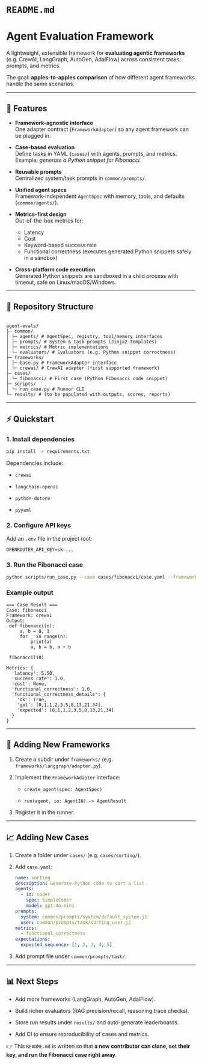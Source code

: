 
# `README.md`

# Agent Evaluation Framework

A lightweight, extensible framework for **evaluating agentic frameworks** (e.g. CrewAI, LangGraph, AutoGen, AdalFlow) across consistent tasks, prompts, and metrics.

The goal: **apples-to-apples comparison** of how different agent frameworks handle the same scenarios.

---

## 🚀 Features

- **Framework-agnostic interface**  
  One adapter contract (`FrameworkAdapter`) so any agent framework can be plugged in.

- **Case-based evaluation**  
  Define tasks in YAML (`cases/`) with agents, prompts, and metrics.  
  Example: *generate a Python snippet for Fibonacci.*

- **Reusable prompts**  
  Centralized system/task prompts in `common/prompts/`.

- **Unified agent specs**  
  Framework-independent `AgentSpec` with memory, tools, and defaults (`common/agents/`).

- **Metrics-first design**  
  Out-of-the-box metrics for:
  - Latency
  - Cost
  - Keyword-based success rate
  - Functional correctness (executes generated Python snippets safely in a sandbox)

- **Cross-platform code execution**  
  Generated Python snippets are sandboxed in a child process with timeout, safe on Linux/macOS/Windows.

---

## 📂 Repository Structure


```

agent-evals/  
├─ common/  
│ ├─ agents/ # AgentSpec, registry, tool/memory interfaces  
│ ├─ prompts/ # System & task prompts (Jinja2 templates)  
│ ├─ metrics/ # Metric implementations  
│ └─ evaluators/ # Evaluators (e.g. Python snippet correctness)  
├─ frameworks/  
│ ├─ base.py # FrameworkAdapter interface  
│ └─ crewai/ # CrewAI adapter (first supported framework)  
├─ cases/  
│ └─ fibonacci/ # First case (Python Fibonacci code snippet)  
├─ scripts/  
│ └─ run_case.py # Runner CLI  
└─ results/ # (to be populated with outputs, scores, reports)

```

---

## ⚡ Quickstart

### 1. Install dependencies
```bash
pip install -r requirements.txt

```

Dependencies include:

-   `crewai`
    
-   `langchain-openai`
    
-   `python-dotenv`
    
-   `pyyaml`
    

### 2. Configure API keys

Add an `.env` file in the project root:

```
OPENROUTER_API_KEY=sk-...

```

### 3. Run the Fibonacci case

```bash
python scripts/run_case.py --case cases/fibonacci/case.yaml --framework crewai

```

### Example output

```
=== Case Result ===
Case: fibonacci
Framework: crewai
Output:
 def fibonacci(n):
     a, b = 0, 1
     for _ in range(n):
         print(a)
         a, b = b, a + b

 fibonacci(10)

Metrics: {
  'latency': 5.50,
  'success_rate': 1.0,
  'cost': None,
  'functional_correctness': 1.0,
  'functional_correctness_details': {
    'ok': True,
    'got': [0,1,1,2,3,5,8,13,21,34],
    'expected': [0,1,1,2,3,5,8,13,21,34]
  }
}

```

----------

## 🧩 Adding New Frameworks

1.  Create a subdir under `frameworks/` (e.g. `frameworks/langgraph/adapter.py`).
    
2.  Implement the `FrameworkAdapter` interface:
    
    -   `create_agent(spec: AgentSpec)`
        
    -   `run(agent, io: AgentIO) -> AgentResult`
        
3.  Register it in the runner.
    

----------

## 📈 Adding New Cases

1.  Create a folder under `cases/` (e.g. `cases/sorting/`).
    
2.  Add `case.yaml`:
    
    ```yaml
    name: sorting
    description: Generate Python code to sort a list.
    agents:
      - id: coder
        spec: SimpleCoder
        model: gpt-4o-mini
    prompts:
      system: common/prompts/system/default_system.j2
      user: common/prompts/task/sorting_user.j2
    metrics:
      - functional_correctness
    expectations:
      expected_sequence: [1, 2, 3, 4, 5]
    
    ```
    
3.  Add prompt file under `common/prompts/task/`.
    

----------

## 📊 Next Steps

-   Add more frameworks (LangGraph, AutoGen, AdalFlow).
    
-   Build richer evaluators (RAG precision/recall, reasoning trace checks).
    
-   Store run results under `results/` and auto-generate leaderboards.
    
-   Add CI to ensure reproducibility of cases and metrics.
    


👉 This `README.md` is written so that **a new contributor can clone, set their key, and run the Fibonacci case right away**.  


```